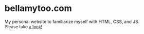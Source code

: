 # bellamytoo.com
My personal website to familiarize myself with HTML, CSS, and JS.<br />
Please take [a look!](http://www.bellamytoo.com)
